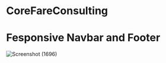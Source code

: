 # CoreFareConsulting

# Fesponsive Navbar and Footer

![Screenshot (1696)](https://github.com/mdfaizan973/CoreFareConsulting/assets/106812942/6765cc52-aa40-4900-be19-95dd25600186)
